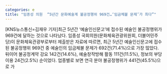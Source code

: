 ```yaml
---
categories: e
title: "임종성 의원  “5년간 문화예술계 불공정행위 969건…‘임금체불 문제’가 최다”"
---
```

[KNS뉴스통신=김재우 기자]최근 5년간 ‘예술인신문고’에 접수된 예술인 불공정행위가 969건에 달하는 것으로 나타났다. 임종성 국회의원(문화체육관광위원회, 더불어민주당)이 문화체육관광부로부터 제출받은 자료에 따르면, 최근 5년간 예술인신문고에 접수된 불공정행위 969건 중 예술인의 임금체불 문제가 692건(71.4%)으로 가장 많았다. 뒤이어 불공정계약 강요 142건(14.6%), 예술창작방해 활동 111건(11.5%), 정보의 부당이용 24건(2.5%) 순이었다. 업종별로 보면 연극 분야 불공정행위가 441건(45.5%)으로 가